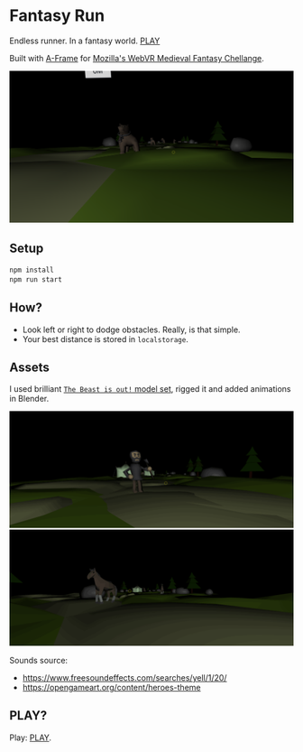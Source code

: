 # Fantasy Run

Endless runner. In a fantasy world. [PLAY](https://michalbe.github.io/fantasy-downhill/)

Built with [A-Frame](https://aframe.io) for [Mozilla's WebVR Medieval Fantasy Chellange](https://challenges.mozilla.community/webvr-challenge/).

![Screen](assets/screen.png)

## Setup
```sh
npm install
npm run start
```

## How?
  - Look left or right to dodge obstacles. Really, is that simple.
  - Your best distance is stored in `localstorage`.

## Assets
I used brilliant [`The Beast is out!` model set](https://sketchfab.com/models/8a142fb16e3147aaa4b07cce72dead34), rigged it and added animations in Blender.

![villager.gif](assets/villager.gif)
![horses.gif](assets/horses.gif)


Sounds source:
 - https://www.freesoundeffects.com/searches/yell/1/20/
 - https://opengameart.org/content/heroes-theme


## PLAY?
Play: [PLAY](https://michalbe.github.io/fantasy-downhill/).
